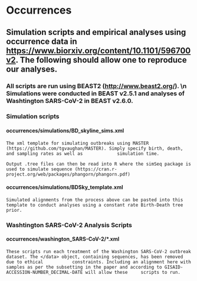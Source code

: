 # Occurrences
## Simulation scripts and empirical analyses using occurrence data in https://www.biorxiv.org/content/10.1101/596700v2. The following should allow one to reproduce our analyses.
### All scripts are run using BEAST2 (http://www.beast2.org/). \n Simulations were conducted in BEAST v2.5.1 and analyses of Washtington SARS-CoV-2 in BEAST v2.6.0.

### Simulation scripts
  #### occurrences/simulations/BD_skyline_sims.xml
    The xml template for simulating outbreaks using MASTER (https://github.com/tgvaughan/MASTER). Simply specify birth, death, and sampling rates as well as             simulation time.
    
    Output .tree files can then be read into R where the simSeq package is used to simulate sequence (https://cran.r-project.org/web/packages/phangorn/phangorn.pdf)
    
  #### occurrences/simulations/BDSky_template.xml
    Simulated alignments from the process above can be pasted into this template to conduct analyses using a constant rate Birth-Death tree prior.
    
    
    
### Washtington SARS-CoV-2 Analysis Scripts
  #### occurrences/washington_SARS-CoV-2/\*.xml
    These scripts run each treatment of the Washington SARS-CoV-2 outbreak dataset. The </data> object, containing sequences, has been removed due to ethical           constraints. Including an alignment here with samples as per the subsetting in the paper and according to GISAID-ACCESSION-NUMBER_DECIMAL-DATE will allow these     scripts to run.
    
